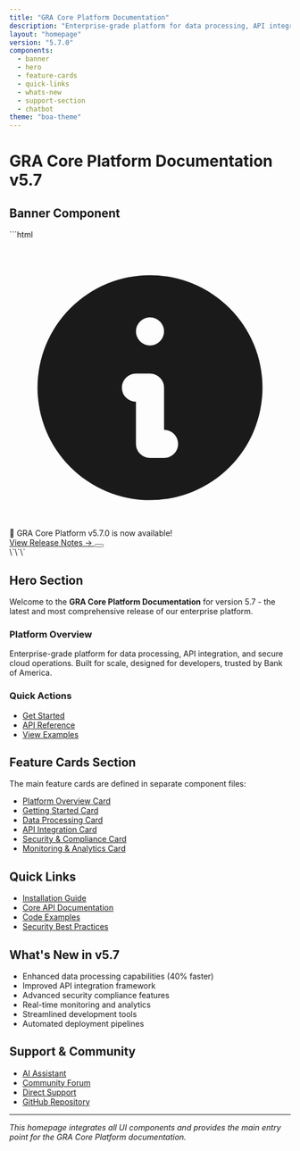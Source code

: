 ```yaml
---
title: "GRA Core Platform Documentation"
description: "Enterprise-grade platform for data processing, API integration, and secure cloud operations"
layout: "homepage"
version: "5.7.0"
components:
  - banner
  - hero
  - feature-cards
  - quick-links
  - whats-new
  - support-section
  - chatbot
theme: "boa-theme"
---
```


# GRA Core Platform Documentation v5.7

## Banner Component
\`\`\`html
<div class="banner-container">
  <div class="banner bg-gradient-to-r from-blue-600 to-purple-600 text-white py-3 px-4">
    <div class="container mx-auto flex items-center justify-between">
      <div class="flex items-center space-x-3">
        <div class="flex items-center space-x-2">
          <svg class="w-5 h-5" fill="currentColor" viewBox="0 0 20 20">
            <path fill-rule="evenodd" d="M18 10a8 8 0 11-16 0 8 8 0 0116 0zm-7-4a1 1 0 11-2 0 1 1 0 012 0zM9 9a1 1 0 000 2v3a1 1 0 001 1h1a1 1 0 100-2v-3a1 1 0 00-1-1H9z" clip-rule="evenodd"></path>
          </svg>
          <span class="font-medium">🎉 GRA Core Platform v5.7.0 is now available!</span>
        </div>
      </div>
      <div class="flex items-center space-x-4">
        <a href="../changelog/index.html" class="text-white hover:text-blue-200 text-sm font-medium underline">
          View Release Notes →
        </a>
        <button class="text-white hover:text-blue-200" onclick="this.parentElement.parentElement.parentElement.style.display='none'">
          <svg class="w-4 h-4" fill="currentColor" viewBox="0 0 20 20">
            <path fill-rule="evenodd" d="M4.293 4.293a1 1 0 011.414 0L10 8.586l4.293-4.293a1 1 0 111.414 1.414L11.414 10l4.293 4.293a1 1 0 01-1.414 1.414L10 11.414l-4.293 4.293a1 1 0 01-1.414-1.414L8.586 10 4.293 5.707a1 1 0 010-1.414z" clip-rule="evenodd"></path>
          </svg>
        </button>
      </div>
    </div>
  </div>
</div>
\`\`\`

## Hero Section
Welcome to the **GRA Core Platform Documentation** for version 5.7 - the latest and most comprehensive release of our enterprise platform.

### Platform Overview
Enterprise-grade platform for data processing, API integration, and secure cloud operations. Built for scale, designed for developers, trusted by Bank of America.

### Quick Actions
- [Get Started](../getting-started/index.md)
- [API Reference](../api-reference/index.md)
- [View Examples](../examples/index.md)

## Feature Cards Section
The main feature cards are defined in separate component files:

- [Platform Overview Card](../components/feature-cards/platform-overview.md)
- [Getting Started Card](../components/feature-cards/getting-started.md)
- [Data Processing Card](../components/feature-cards/data-processing.md)
- [API Integration Card](../components/feature-cards/api-integration.md)
- [Security & Compliance Card](../components/feature-cards/security-compliance.md)
- [Monitoring & Analytics Card](../components/feature-cards/monitoring-analytics.md)

## Quick Links
- [Installation Guide](../getting-started/installation.md)
- [Core API Documentation](../api-reference/core.md)
- [Code Examples](../examples/code-samples.md)
- [Security Best Practices](../security-compliance/best-practices.md)

## What's New in v5.7
- Enhanced data processing capabilities (40% faster)
- Improved API integration framework
- Advanced security compliance features
- Real-time monitoring and analytics
- Streamlined development tools
- Automated deployment pipelines

## Support & Community
- [AI Assistant](../components/chatbot/index.md)
- [Community Forum](https://community.bankofamerica.com/gra-core)
- [Direct Support](mailto:gra-support@bankofamerica.com)
- [GitHub Repository](https://github.com/bankofamerica/gra-core)

---

*This homepage integrates all UI components and provides the main entry point for the GRA Core Platform documentation.*
